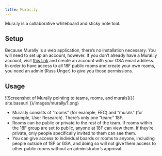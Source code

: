```yaml
---
title: Mural.ly
---
```


Mura.ly is a collaborative whiteboard and sticky note tool.

## Setup

Because Murally is a web application, there’s no installation necessary. You will need to set up an account, however. If you don’t already have a Mural.ly account, visit [this link](http://mrl.li/mnEPxzBV) and create an account with your GSA email address. In order to have access to all 18F public rooms and create your own rooms, you need an admin (Russ Unger) to give you those permissions.

## Usage

![Screenshot of Murally pointing to teams, rooms, and murals]({{ site.baseurl }}/images/murally/1.png)

- Mural.ly consists of “rooms” (for example, FEC) and “murals” (for example, User Research). There’s only one “team:” 18F.
- Rooms can be public or private to the rest of the team. If rooms within the 18F group are set to public, anyone at 18F can view them. If they’re private, only people specifically invited to them can see them.
- You can give access to individual boards or rooms to anyone, including people outside of 18F or GSA, and doing so will not give them access to other public rooms without an administrator’s approval.
